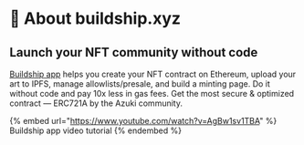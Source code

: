 # 🚀 About buildship.xyz

## Launch your NFT community without code

[Buildship app](https://app.buildship.xyz) helps you create your NFT contract on Ethereum, upload your art to IPFS, manage allowlists/presale, and build a minting page. Do it without code and pay 10x less in gas fees. Get the most secure & optimized contract — ERC721A by the Azuki community.

{% embed url="https://www.youtube.com/watch?v=AgBw1sv1TBA" %}
Buildship app video tutorial
{% endembed %}

[\
](https://survey.typeform.com/to/GLBu7oZY)
